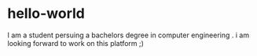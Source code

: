 # hello-world
I am a student persuing a bachelors degree in computer engineering 
. i am looking forward to work on this platform ;)
